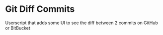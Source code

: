 # Git Diff Commits
Userscript that adds some UI to see the diff between 2 commits on GitHub or BitBucket
